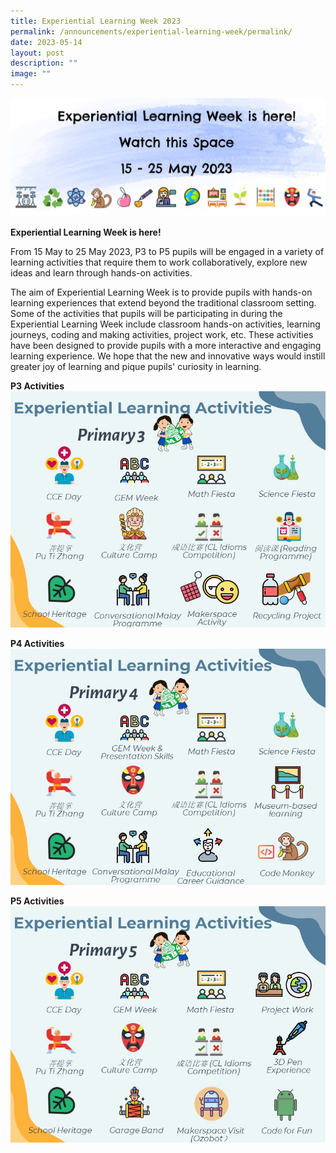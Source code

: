 ```yaml
---
title: Experiential Learning Week 2023
permalink: /announcements/experiential-learning-week/permalink/
date: 2023-05-14
layout: post
description: ""
image: ""
---
```

![](/images/el%20week%20banner.jpeg)


**Experiential Learning Week is here!**

From 15 May to 25 May 2023, P3 to P5 pupils will be engaged in a variety of learning activities that require them to work collaboratively, explore new ideas and learn through hands-on activities.

The aim of Experiential Learning Week is to provide pupils with hands-on learning experiences that extend beyond the traditional classroom setting. Some of the activities that pupils will be participating in during the Experiential Learning Week include classroom hands-on activities, learning journeys, coding and making activities, project work, etc. These activities have been designed to provide pupils with a more interactive and engaging learning experience. We hope that the new and innovative ways would instill greater joy of learning and pique pupils' curiosity in learning.


**P3 Activities** ![](/images/Experiential%20Learning%20Week/p3%20activities.jpeg)

**P4 Activities** ![](/images/Experiential%20Learning%20Week/p4%20activities.jpeg)

**P5 Activities** ![](/images/Experiential%20Learning%20Week/p5%20activities.jpeg)